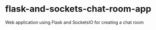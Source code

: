 # flask-and-sockets-chat-room-app
Web application using Flask and SocketsIO for creating a chat room
